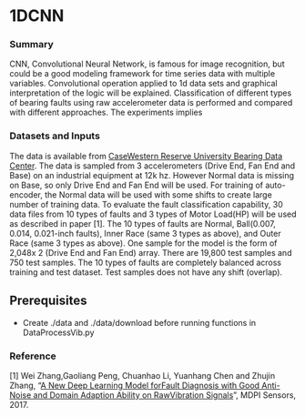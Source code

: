 # 1DCNN
### Summary

CNN, Convolutional Neural Network, is famous for image recognition, but could be a good modeling framework for time series data with multiple variables.  Convolutional operation applied to 1d data sets and graphical interpretation of the logic will be explained. Classification of different types of bearing faults using raw accelerometer data is performed and compared with different approaches. The experiments implies

### Datasets and Inputs

 The data is available from [CaseWestern Reserve University Bearing Data Center](http://csegroups.case.edu/bearingdatacenter/pages/download-data-file). The data is sampled from 3 accelerometers (Drive End, Fan End and Base) on an industrial equipment at 12k hz.  However Normal data is missing on Base, so only Drive End and Fan End will be used. For training of auto-encoder, the Normal data will be used with some shifts to create large number of training data. To evaluate the fault classification capability, 30 data files from 10 types of faults and 3 types of Motor Load(HP) will be used as described in paper [1].  The 10 types of faults are Normal, Ball(0.007, 0.014, 0.021-inch faults), Inner Race (same 3 types as above), and Outer Race (same 3 types as above). One sample for the model is the form of 2,048x 2 (Drive End and Fan End) array. There are 19,800 test samples and 750 test samples. The 10 types of faults are completely balanced across training and test dataset. Test samples does not have any shift (overlap).

## Prerequisites

- Create ./data and ./data/download before running functions in DataProcessVib.py


### Reference

[1] Wei Zhang,Gaoliang Peng, Chuanhao Li, Yuanhang Chen and Zhujin Zhang, “[A New Deep Learning Model forFault Diagnosis with Good Anti-Noise and Domain Adaption Ability on RawVibration Signals](http://www.mdpi.com/1424-8220/17/2/425)”, MDPI Sensors, 2017.